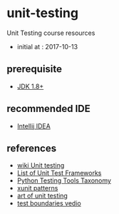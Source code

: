 # unit-testing
Unit Testing course resources

* initial at : 2017-10-13


## prerequisite
* [JDK 1.8+](http://www.oracle.com/technetwork/java/javase/downloads/jdk8-downloads-2133151.html)

## recommended IDE
* [Intellij IDEA](https://www.jetbrains.com/idea/download/#section=windows)


## references
* [wiki Unit testing](https://en.wikipedia.org/wiki/Unit_testing)
* [List of Unit Test Frameworks](https://en.wikipedia.org/wiki/List_of_unit_testing_frameworks)
* [Python Testing Tools Taxonomy](https://wiki.python.org/moin/PythonTestingToolsTaxonomy)
* [xunit patterns](http://xunitpatterns.com/)
* [art of unit testing](http://artofunittesting.com/)
* [test boundaries vedio](https://www.destroyallsoftware.com/talks/boundaries)

